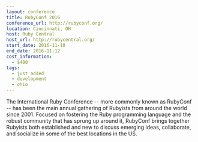 ```yaml
---
layout: conference
title: RubyConf 2016
conference_url: http://rubyconf.org/
location: Cincinnati, OH
host: Ruby Central
host_url: http://rubycentral.org/
start_date: 2016-11-10
end_date: 2016-11-12
cost_information:
  - $400
tags:
  - just added
  - development
  - ohio
---
```


The International Ruby Conference -- more commonly known as RubyConf -- has been the main annual gathering of Rubyists from around the world since 2001. Focused on fostering the Ruby programming language and the robust community that has sprung up around it, RubyConf brings together Rubyists both established and new to discuss emerging ideas, collaborate, and socialize in some of the best locations in the US.

